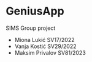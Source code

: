 # GeniusApp

SIMS Group project 

- Miona Lukić SV17/2022
- Vanja Kostić SV29/2022
- Maksim Privalov SV81/2023
